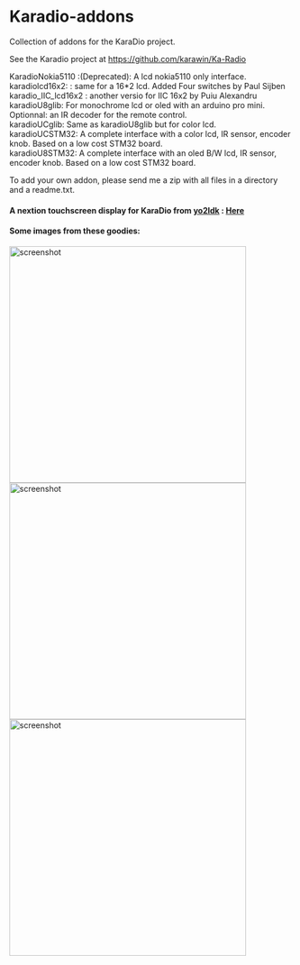 # Karadio-addons
Collection of addons for the KaraDio project.

See the Karadio project at https://github.com/karawin/Ka-Radio  

  KaradioNokia5110 :(Deprecated): A lcd nokia5110 only interface.  
  karadiolcd16x2: : same for a 16*2 lcd. Added Four switches by Paul Sijben  
  karadio_IIC_lcd16x2 : another versio for IIC 16x2 by Puiu Alexandru  
  karadioU8glib: For monochrome lcd or oled with an arduino pro mini. Optionnal: an IR decoder for the remote control.  
  karadioUCglib: Same as  karadioU8glib but for color lcd.  
  karadioUCSTM32: A complete interface with a color lcd, IR sensor, encoder knob. Based on a low cost STM32 board.  
  karadioU8STM32: A complete interface with an oled B/W lcd, IR sensor, encoder knob. Based on a low cost STM32 board.  
  
To add your own addon, please send me a zip with all files in a directory and a readme.txt.  
  
#### A nextion touchscreen display for KaraDio from <span class="identity-card"><a href="https://hackaday.io/yo2ldk">yo2ldk</a></span> : <a href="https://hackaday.io/project/19707-nextion-touchscreen-display-for-web-player-karadio" target="_blank">Here</a>

#### Some images from these goodies:<br>
<img src="https://github.com/karawin/karadio-addons/blob/master/images/2017-04-21%2016.57.11.jpg" alt="screenshot" border=0 width="420" ><br>
<img src="https://github.com/karawin/karadio-addons/blob/master/images/2017-04-17%2021.56.24.jpg" alt="screenshot" border=0 width="420"><br>
<img src="https://github.com/karawin/karadio-addons/blob/master/images/2017-04-17%2021.56.12.jpg" alt="screenshot" border=0 width="420" ><br>
